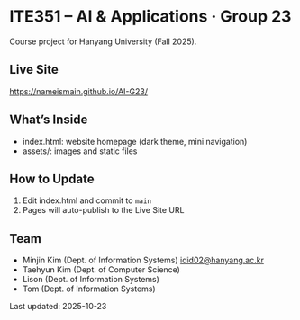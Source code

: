# ITE351 – AI & Applications · Group 23

Course project for Hanyang University (Fall 2025).

## Live Site
https://nameismain.github.io/AI-G23/

## What’s Inside
- index.html: website homepage (dark theme, mini navigation)
- assets/: images and static files

## How to Update
1) Edit index.html and commit to `main`
2) Pages will auto-publish to the Live Site URL

## Team
- Minjin Kim (Dept. of Information Systems) idid02@hanyang.ac.kr
- Taehyun Kim (Dept. of Computer Science)
- Lison (Dept. of Information Systems)
- Tom (Dept. of Information Systems)

Last updated: 2025-10-23

